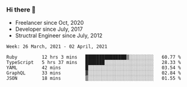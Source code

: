 ### Hi there 👋

- Freelancer since Oct, 2020
- Developer since July, 2017
- Structral Engineer since July, 2012

<!--START_SECTION:waka-->
```text
Week: 26 March, 2021 - 02 April, 2021

Ruby         12 hrs 3 mins   ███████████████▒░░░░░░░░░   60.77 % 
TypeScript   5 hrs 37 mins   ███████░░░░░░░░░░░░░░░░░░   28.33 % 
YAML         42 mins         █░░░░░░░░░░░░░░░░░░░░░░░░   03.54 % 
GraphQL      33 mins         ▓░░░░░░░░░░░░░░░░░░░░░░░░   02.84 % 
JSON         18 mins         ▒░░░░░░░░░░░░░░░░░░░░░░░░   01.55 % 
```
<!--END_SECTION:waka-->
